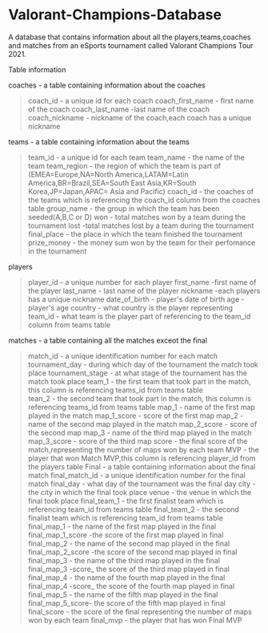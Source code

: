 # Valorant-Champions-Database

A database that contains information about all the players,teams,coaches and matches from an eSports tournament called Valorant Champions Tour 2021.

Table information

coaches - a table containing information about the coaches
   
   > coach_id - a unique id for each coach
   > coach_first_name -  first name of the coach
   > coach_last_name -last name of the coach
   > coach_nickname - nickname of the coach,each coach has a unique nickname

teams - a table containing information about the teams
   > team_id - a unique id for each team
   > team_name - the name of the team
   > team_region - the region of which the team is part of (EMEA=Europe,NA=North America,LATAM=Latin      America,BR=Brazil,SEA=South East Asia,KR=South Korea,JP=Japan,APAC= Asia and Pacific)
   > coach_id - the coaches of the teams which is referencing the coach_id column from the coaches table
   > group_name - the group in which the team has been seeded(A,B,C or D)
   > won - total matches won by a team during the tournament
   > lost -total matches lost by a team during the tournament
   > final_place -  the place in which the team finished the tournament
   > prize_money - the money sum won by the team for their perfomance in the tournament

players
   > player_id - a unique number for each player
   > first_name -first name of the player
   > last_name - last name of the player
   > nickname -each players has a unique nickname
   > date_of_birth - player's date of birth
   > age - player's age
   > country - what country is the player representing
   > team_id - what team is the player part of referencing to the team_id column from teams table
   
matches - a table containing all the matches exceot the final

   > match_id - a unique identification number for each match
   > tournament_day - during which day of the tournament the match took place
   > tournament_stage - at what stage of the tournament has the match took place
   > team_1 - the first team that took part in the match, this column is referencing teams_id from teams table  
   > tean_2 - the second team that took part in the match, this column is referencing teams_id from teams table 
   > map_1 - name of the first map played in the match
   > map_1_score - score of the first map
   > map_2 - name of the second map played in the match
   > map_2_score - score of the second map
   > map_3 - name of the third map played in the match
   > map_3_score - score of the third map
   > score - the final score of the match,representing the number of maps won by each team
   > MVP - the player that won Match MVP,this column is referencing player_id from the players table
Final - a table containing information about the final match
   > final_match_id - a unique identification number for the final match
   > final_day - what day of the tournament was the final day
   > city - the city in which the final took place
   > venue - the venue in which the final took place
   > final_team_1 - the first finalist team which is referencing team_id from teams table
   > final_team_2 - the second finalist team which is referencing team_id from teams table
   > final_map_1 - the name of the first map played in the final
   > final_map_1_score -the score of the first map played in final
   > final_map_2 - the name of the second map played in the final
   > final_map_2_score -the score of the second map played in final
   > final_map_3 - the name of the third map played in the final
   > final_map_3 -score_ the score of the third map played in final
   > final_map_4 - the name of the fourth map played in the final
   > final_map_4 -score_ the score of the fourth map played in final
   > final_map_5 - the name of the fifth map played in the final
   > final_map_5_score- the score of the fifth map played in final
   > final_score - the score of the final representing the number of maps won by each team
   > final_mvp - the player that has won Final MVP
